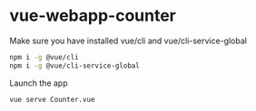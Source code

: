 # vue-webapp-counter

Make sure you have installed vue/cli and vue/cli-service-global

```sh
npm i -g @vue/cli
npm i -g @vue/cli-service-global
```

Launch the app

```sh
vue serve Counter.vue
```
